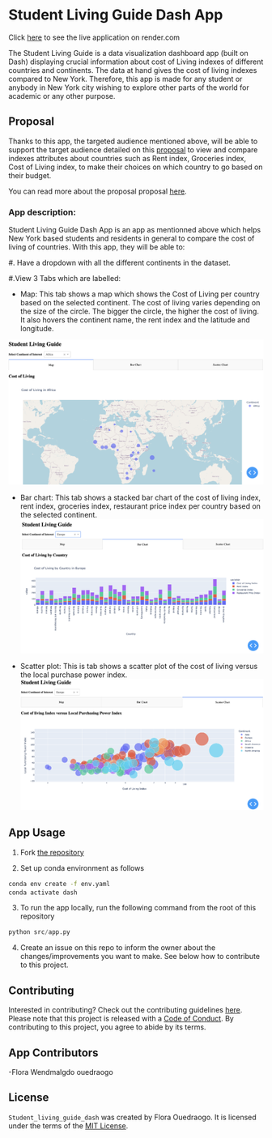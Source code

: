 
# Student Living Guide Dash App

Click [here]() to see the live application on render.com

The Student Living Guide is a data visualization dashboard app (built on Dash) displaying crucial information about cost of Living indexes of different countries and continents. The data at hand gives the cost of living indexes compared to New York. Therefore, this app is made for any student or anybody in New York city wishing to explore other parts of the world for academic or any other purpose. 

## Proposal

Thanks to this app, the targeted audience mentioned above, will be able to support the target audience detailed on this [proposal](https://github.com/UBC-MDS/Student_Living_Guide/blob/main/reports/proposal.md) to view and compare indexes attributes about countries such as Rent index, Groceries index, Cost of Living index, to make their choices on which country to go based on their budget.

You can read more about the proposal proposal [here](https://github.com/UBC-MDS/Student_Living_Guide/blob/main/reports/proposal.md). 

### App description:

Student Living Guide Dash App is an app as mentionned above which helps New York based students and residents in general to compare the cost of living of countries. 
With this app, they will be able to:

#. Have a dropdown with all the  different continents in the dataset.

#.View 3 Tabs  which are labelled:

* Map: This tab shows a map which shows the Cost of Living per country based on the selected continent. The cost of living varies depending on the size of the circle. The bigger the circle, the higher the cost of living. It also hovers the continent name, the rent index and the latitude and longitude.

![1_filter](img/im1.png)


* Bar chart: This tab shows a stacked bar chart of the cost of living index, rent index, groceries index, restaurant price index per country based on the selected continent.
![1_filter](img/img2.png)

* Scatter plot: This is tab shows a scatter plot of the  cost of living versus the local purchase power index.
![1_filter](img/img3.png)


## App Usage

1. Fork [the repository](https://github.com/florawendy19/Student_living_guide_dash/)

2. Set up conda environment as follows

```bash
conda env create -f env.yaml
conda activate dash
```

3. To run the app locally, run the following command from the root of this repository

```python
python src/app.py
```

4. Create an issue on this repo to inform the owner about the changes/improvements you want to make. See below how to contribute to this project.

## Contributing

Interested in contributing? Check out the contributing guidelines [here](https://github.com/florawendy19/Student_living_guide_dash/blob/main/CONTRIBUTING.md).
Please note that this project is released with a [Code of Conduct](https://github.com/florawendy19/Student_living_guide_dash/blob/main/CODE_OF_CONDUCT.md). By contributing to this project, you agree to abide by its terms.

## App Contributors

-Flora Wendmalgdo ouedraogo

## License

`Student_living_guide_dash` was created by Flora Ouedraogo. It is licensed under the terms of the [MIT License](https://github.com/florawendy19/Student_living_guide_dash/blob/main/LICENSE).
